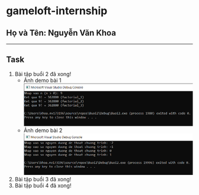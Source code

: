 # gameloft-internship
## Họ và Tên: Nguyễn Văn Khoa
***
## Task
1. Bài tập buổi 2 đã xong!
	- Ảnh demo bài 1
	![Bài 1](https://raw.githubusercontent.com/middaxua/gameloft-internship/master/Buoi2/demo/Bai1.PNG)
	- Ảnh demo bài 2
	![Bài 2](https://raw.githubusercontent.com/middaxua/gameloft-internship/master/Buoi2/demo/Bai2.PNG)
2. Bài tập buổi 3 đã xong!
3. Bài tập buổi 4 đã xong!